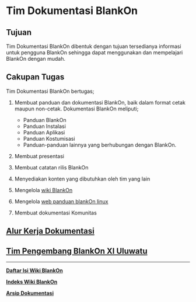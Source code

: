 Tim Dokumentasi BlankOn
=======================

Tujuan
------
Tim Dokumentasi BlankOn dibentuk dengan tujuan tersedianya informasi untuk pengguna BlankOn sehingga dapat menggunakan dan mempelajari BlankOn dengan mudah.

Cakupan Tugas
-------------
Tim Dokumentasi BlankOn bertugas;
  1. Membuat panduan dan dokumentasi BlankOn, baik dalam format cetak maupun non-cetak. Dokumentasi BlankOn meliputi;
      - Panduan BlankOn
      - Panduan Instalasi
      - Panduan Aplikasi
      - Panduan Kostumisasi
      - Panduan-panduan lainnya yang berhubungan dengan BlankOn.

  2. Membuat presentasi
  3. Membuat catatan rilis BlankOn
  4. Menyediakan konten yang dibutuhkan oleh tim yang lain
  5. Mengelola [wiki BlankOn][wikiblankon]
  6. Mengelola [web panduan blankOn linux][webpanduanboi]
  7. Membuat dokumentasi Komunitas


[Alur Kerja Dokumentasi](/TimPengembang/Dokumentasi/AlurKerjaTimDokumentasi.md)
------------------------


[Tim Pengembang BlankOn XI Uluwatu](https://github.com/BlankOn/Uluwatu/blob/master/TEAM.md)
----------------------------------


[webpanduanboi]:(http://panduan.blankonlinux.or.id/)
[wikiblankon]:(https://blankon.github.io/wiki/)



---
[**Daftar Isi Wiki BlankOn**](/DaftarIsi/README.md)
 
[**Indeks Wiki BlankOn**](/Indeks.md)

[**Arsip Dokumentasi**](/TimPengembang/Dokumentasi/DaftarDokumentasi.md)



